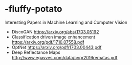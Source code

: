 # -fluffy-potato
Interesting Papers in Machine Learning and Computer Vision 

* DiscoGAN https://arxiv.org/abs/1703.05192 
* Classification driven image enhancement https://arxiv.org/pdf/1710.07558.pdf
* OptNet https://arxiv.org/pdf/1703.00443.pdf
* Deep Reflectance Maps http://www.egavves.com/data/cvpr2016rematas.pdf

